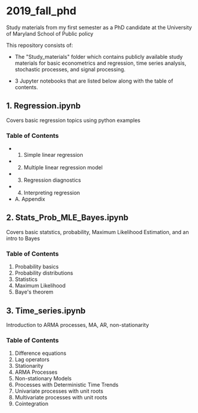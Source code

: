 # 2019_fall_phd
Study materials from my first semester as a PhD candidate at the University of Maryland School of Public policy

This repository consists of:
- The "Study_materials" folder which contains publicly available study materials for basic econometrics and regression, time series analysis, stochastic processes, and signal processing.


- 3 Jupyter notebooks that are listed below along with the table of contents.

## 1. Regression.ipynb
Covers basic regression topics using python examples

### Table of Contents
- 1. Simple linear regression
- 2. Multiple linear regression model
- 3. Regression diagnostics
- 4. Interpreting regression
- A. Appendix

## 2. Stats_Prob_MLE_Bayes.ipynb
Covers basic statstics, probability, Maximum Likelihood Estimation, and an intro to Bayes

### Table of Contents
1. Probability basics
2. Probability distributions
3. Statistics
4. Maximum Likelihood
5. Baye's theorem

## 3. Time_series.ipynb
Introduction to ARMA processes, MA, AR, non-stationarity

### Table of Contents
1. Difference equations
2. Lag operators
3. Stationarity
4. ARMA Processes
5. Non-stationary Models
6. Processes with Deterministic Time Trends
7. Univariate processes with unit roots
8. Multivariate processes with unit roots
9. Cointegration
